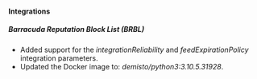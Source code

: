 #### Integrations
##### Barracuda Reputation Block List (BRBL)
- Added support for the *integrationReliability* and *feedExpirationPolicy* integration parameters.
- Updated the Docker image to: *demisto/python3:3.10.5.31928*.
